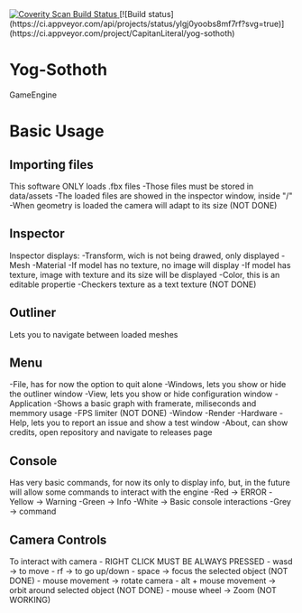 <a href="https://scan.coverity.com/projects/undistinguishedfellows-yog-sothoth">
  <img alt="Coverity Scan Build Status"
       src="https://img.shields.io/coverity/scan/13988.svg"/>
</a>
[![Build status](https://ci.appveyor.com/api/projects/status/ylgj0yoobs8mf7rf?svg=true)](https://ci.appveyor.com/project/CapitanLiteral/yog-sothoth)


# Yog-Sothoth
GameEngine

# Basic Usage

## Importing files

This software ONLY loads .fbx files
	-Those files must be stored in data/assets
	-The loaded files are showed in the inspector window, inside "/"
	-When geometry is loaded the camera will adapt to its size (NOT DONE)

## Inspector

Inspector displays:
	-Transform, wich is not being drawed, only displayed
	-Mesh
	-Material
		-If model has no texture, no image will display
		-If model has texture, image with texture and its size will be displayed
		-Color, this is an editable propertie
		-Checkers texture as a text texture (NOT DONE)

## Outliner

Lets you to navigate between loaded meshes

## Menu

-File, has for now the option to quit alone
-Windows, lets you show or hide the outliner window
-View, lets you show or hide configuration window
	-Application
		-Shows a basic graph with framerate, miliseconds and memmory usage
		-FPS limiter (NOT DONE)
	-Window
	-Render
	-Hardware
-Help, lets you to report an issue and show a test window
-About, can show credits, open repository and navigate to releases page

## Console

Has very basic commands, for now its only to display info, but, in the future will allow some commands to interact with the engine
-Red -> ERROR
-Yellow -> Warning
-Green -> Info
-White -> Basic console interactions
-Grey -> command

## Camera Controls

To interact with camera
	- RIGHT CLICK MUST BE ALWAYS PRESSED
	- wasd -> to move
	- rf -> to go up/down
	- space -> focus the selected object (NOT DONE)
	- mouse movement -> rotate camera
	- alt + mouse movement -> orbit around selected object (NOT DONE)
	- mouse wheel -> Zoom (NOT WORKING)





